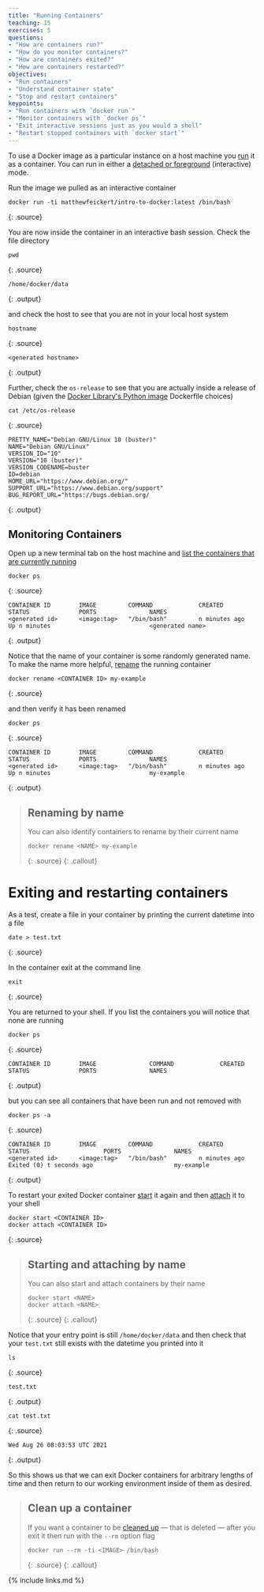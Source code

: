 ```yaml
---
title: "Running Containers"
teaching: 15
exercises: 5
questions:
- "How are containers run?"
- "How do you monitor containers?"
- "How are containers exited?"
- "How are containers restarted?"
objectives:
- "Run containers"
- "Understand container state"
- "Stop and restart containers"
keypoints:
- "Run containers with `docker run`"
- "Monitor containers with `docker ps`"
- "Exit interactive sessions just as you would a shell"
- "Restart stopped containers with `docker start`"
---
```


To use a Docker image as a particular instance on a host machine you [run][docker-docs-run]
it as a container.
You can run in either a [detached or foreground][docker-docs-run-detached] (interactive) mode.

Run the image we pulled as an interactive container

~~~
docker run -ti matthewfeickert/intro-to-docker:latest /bin/bash
~~~
{: .source}

You are now inside the container in an interactive bash session. Check the file directory

~~~
pwd
~~~
{: .source}

~~~
/home/docker/data
~~~
{: .output}

and check the host to see that you are not in your local host system

~~~
hostname
~~~
{: .source}

~~~
<generated hostname>
~~~
{: .output}

Further, check the `os-release` to see that you are actually inside a release of Debian
(given the [Docker Library's Python image][docker-hub-python] Dockerfile choices)

~~~
cat /etc/os-release
~~~
{: .source}

~~~
PRETTY_NAME="Debian GNU/Linux 10 (buster)"
NAME="Debian GNU/Linux"
VERSION_ID="10"
VERSION="10 (buster)"
VERSION_CODENAME=buster
ID=debian
HOME_URL="https://www.debian.org/"
SUPPORT_URL="https://www.debian.org/support"
BUG_REPORT_URL="https://bugs.debian.org/
~~~
{: .output}

## Monitoring Containers

Open up a new terminal tab on the host machine and
[list the containers that are currently running][docker-docs-ps]

~~~
docker ps
~~~
{: .source}

~~~
CONTAINER ID        IMAGE         COMMAND             CREATED             STATUS              PORTS               NAMES
<generated id>      <image:tag>   "/bin/bash"         n minutes ago       Up n minutes                            <generated name>
~~~
{: .output}

Notice that the name of your container is some randomly generated name.
To make the name more helpful, [rename][docker-docs-rename] the running container

~~~
docker rename <CONTAINER ID> my-example
~~~
{: .source}

and then verify it has been renamed

~~~
docker ps
~~~
{: .source}

~~~
CONTAINER ID        IMAGE         COMMAND             CREATED             STATUS              PORTS               NAMES
<generated id>      <image:tag>   "/bin/bash"         n minutes ago       Up n minutes                            my-example
~~~
{: .output}

> ## Renaming by name
>
>You can also identify containers to rename by their current name
>
>~~~
>docker rename <NAME> my-example
>~~~
>{: .source}
{: .callout}

# Exiting and restarting containers

As a test, create a file in your container by printing the current datetime into a file

~~~
date > test.txt
~~~
{: .source}

In the container exit at the command line

~~~
exit
~~~
{: .source}

You are returned to your shell.
If you list the containers you will notice that none are running

~~~
docker ps
~~~
{: .source}

~~~
CONTAINER ID        IMAGE               COMMAND             CREATED             STATUS              PORTS               NAMES
~~~
{: .output}

but you can see all containers that have been run and not removed with

~~~
docker ps -a
~~~
{: .source}

~~~
CONTAINER ID        IMAGE         COMMAND             CREATED            STATUS                     PORTS               NAMES
<generated id>      <image:tag>   "/bin/bash"         n minutes ago      Exited (0) t seconds ago                       my-example
~~~
{: .output}

To restart your exited Docker container [start][docker-docs-start] it again and then
[attach][docker-docs-attach] it to your shell

~~~
docker start <CONTAINER ID>
docker attach <CONTAINER ID>
~~~
{: .source}

> ## Starting and attaching by name
>
>You can also start and attach containers by their name
>
>~~~
>docker start <NAME>
>docker attach <NAME>
>~~~
>{: .source}
{: .callout}


Notice that your entry point is still `/home/docker/data` and then check that your
`test.txt` still exists with the datetime you printed into it

~~~
ls
~~~
{: .source}

~~~
test.txt
~~~
{: .output}

~~~
cat test.txt
~~~
{: .source}

~~~
Wed Aug 26 08:03:53 UTC 2021
~~~
{: .output}

So this shows us that we can exit Docker containers for arbitrary lengths of time and then
return to our working environment inside of them as desired.

>## Clean up a container
>
>If you want a container to be [cleaned up][docker-docs-run-clean-up] &mdash; that is
>deleted &mdash; after you exit it then run with the `--rm` option flag
>
>~~~
>docker run --rm -ti <IMAGE> /bin/bash
>~~~
>{: .source}
{: .callout}

[docker-docs-run]: https://docs.docker.com/engine/reference/run/
[docker-docs-run-detached]: https://docs.docker.com/engine/reference/run/#detached-vs-foreground
[docker-docs-run-clean-up]: https://docs.docker.com/engine/reference/run/#clean-up---rm
[docker-hub-python]: https://github.com/docker-library/python
[docker-docs-ps]: https://docs.docker.com/engine/reference/commandline/ps/
[docker-docs-rename]: https://docs.docker.com/engine/reference/commandline/rename/
[docker-docs-start]: https://docs.docker.com/engine/reference/commandline/start/
[docker-docs-attach]: https://docs.docker.com/engine/reference/commandline/attach/

{% include links.md %}
